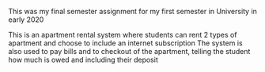 This was my final semester assignment for my first semester in University in early 2020

This is an apartment rental system where students can rent 2 types of apartment and choose to include an internet subscription
The system is also used to pay bills and to checkout of the apartment, telling the student how much is owed and including their deposit